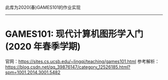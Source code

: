 此库为2020(春)GAMES101的作业实现

---

# GAMES101: 现代计算机图形学入门(2020 年春季学期)
官网：https://sites.cs.ucsb.edu/~lingqi/teaching/games101.html
参考解析：https://blog.csdn.net/qq_39876147/category_12526185.html?spm=1001.2014.3001.5482
